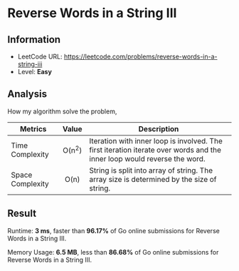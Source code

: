 # Reverse Words in a String III

## Information

- LeetCode URL: https://leetcode.com/problems/reverse-words-in-a-string-iii
- Level: **Easy**

## Analysis

How my algorithm solve the problem,

| Metrics | Value | Description |
| --- |:---:|----|
| Time Complexity | O(n<sup>2</sup>) | Iteration with inner loop is involved. The first iteration iterate over words and the inner loop would reverse the word. |
| Space Complexity | O(n) | String is split into array of string. The array size is determined by the size of string.  |

## Result

Runtime: **3 ms**, faster than **96.17%** of Go online submissions for Reverse Words in a String III.

Memory Usage: **6.5 MB**, less than **86.68%** of Go online submissions for Reverse Words in a String III.
